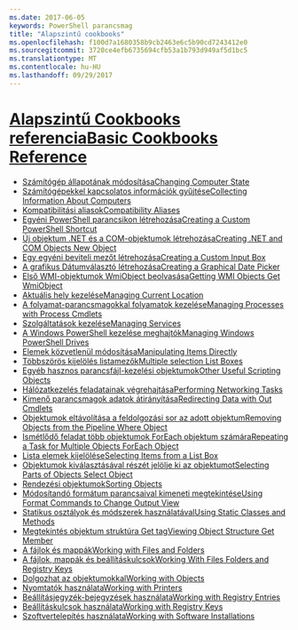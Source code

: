 ```yaml
---
ms.date: 2017-06-05
keywords: PowerShell parancsmag
title: "Alapszintű cookbooks"
ms.openlocfilehash: f100d7a1680358b9cb2463e6c5b90cd7243412e0
ms.sourcegitcommit: 3720ce4efb6735694cfb53a1b793d949af5d1bc5
ms.translationtype: MT
ms.contentlocale: hu-HU
ms.lasthandoff: 09/29/2017
---
```

# <a name="basic-cookbooks-referencecookbooksbasic-cookbooks-referencemd"></a>[<span data-ttu-id="2b1d8-103">Alapszintű Cookbooks referencia</span><span class="sxs-lookup"><span data-stu-id="2b1d8-103">Basic Cookbooks Reference</span></span>](cookbooks/basic-cookbooks-reference.md)

- [<span data-ttu-id="2b1d8-104">Számítógép állapotának módosítása</span><span class="sxs-lookup"><span data-stu-id="2b1d8-104">Changing Computer State</span></span>](cookbooks/Changing-Computer-State.md)
- [<span data-ttu-id="2b1d8-105">Számítógépekkel kapcsolatos információk gyűjtése</span><span class="sxs-lookup"><span data-stu-id="2b1d8-105">Collecting Information About Computers</span></span>](cookbooks/Collecting-Information-About-Computers.md)
- [<span data-ttu-id="2b1d8-106">Kompatibilitási aliasok</span><span class="sxs-lookup"><span data-stu-id="2b1d8-106">Compatibility Aliases</span></span>](cookbooks/Appendix-1---Compatibility-Aliases.md)
- [<span data-ttu-id="2b1d8-107">Egyéni PowerShell parancsikon létrehozása</span><span class="sxs-lookup"><span data-stu-id="2b1d8-107">Creating a Custom PowerShell Shortcut</span></span>](cookbooks/Appendix-2---Creating-a-Custom-PowerShell-Shortcut.md)
- [<span data-ttu-id="2b1d8-108">Új objektum .NET és a COM-objektumok létrehozása</span><span class="sxs-lookup"><span data-stu-id="2b1d8-108">Creating .NET and COM Objects  New Object </span></span>](cookbooks/Creating-.NET-and-COM-Objects--New-Object-.md)
- [<span data-ttu-id="2b1d8-109">Egy egyéni beviteli mezőt létrehozása</span><span class="sxs-lookup"><span data-stu-id="2b1d8-109">Creating a Custom Input Box</span></span>](cookbooks/Creating-a-Custom-Input-Box.md)
- [<span data-ttu-id="2b1d8-110">A grafikus Dátumválasztó létrehozása</span><span class="sxs-lookup"><span data-stu-id="2b1d8-110">Creating a Graphical Date Picker</span></span>](cookbooks/Creating-a-Graphical-Date-Picker.md)
- [<span data-ttu-id="2b1d8-111">Első WMI-objektumok WmiObject beolvasása</span><span class="sxs-lookup"><span data-stu-id="2b1d8-111">Getting WMI Objects  Get WmiObject </span></span>](cookbooks/Getting-WMI-Objects--Get-WmiObject-.md)
- [<span data-ttu-id="2b1d8-112">Aktuális hely kezelése</span><span class="sxs-lookup"><span data-stu-id="2b1d8-112">Managing Current Location</span></span>](cookbooks/Managing-Current-Location.md)
- [<span data-ttu-id="2b1d8-113">A folyamat-parancsmagokkal folyamatok kezelése</span><span class="sxs-lookup"><span data-stu-id="2b1d8-113">Managing Processes with Process Cmdlets</span></span>](cookbooks/Managing-Processes-with-Process-Cmdlets.md)
- [<span data-ttu-id="2b1d8-114">Szolgáltatások kezelése</span><span class="sxs-lookup"><span data-stu-id="2b1d8-114">Managing Services</span></span>](cookbooks/Managing-Services.md)
- [<span data-ttu-id="2b1d8-115">A Windows PowerShell kezelése meghajtók</span><span class="sxs-lookup"><span data-stu-id="2b1d8-115">Managing Windows PowerShell Drives</span></span>](cookbooks/Managing-Windows-PowerShell-Drives.md)
- [<span data-ttu-id="2b1d8-116">Elemek közvetlenül módosítása</span><span class="sxs-lookup"><span data-stu-id="2b1d8-116">Manipulating Items Directly</span></span>](cookbooks/Manipulating-Items-Directly.md)
- [<span data-ttu-id="2b1d8-117">Többszörös kijelölés listamezők</span><span class="sxs-lookup"><span data-stu-id="2b1d8-117">Multiple selection List Boxes</span></span>](cookbooks/Multiple-selection-List-Boxes.md)
- [<span data-ttu-id="2b1d8-118">Egyéb hasznos parancsfájl-kezelési objektumok</span><span class="sxs-lookup"><span data-stu-id="2b1d8-118">Other Useful Scripting Objects</span></span>](cookbooks/Other-Useful-Scripting-Objects.md)
- [<span data-ttu-id="2b1d8-119">Hálózatkezelés feladatainak végrehajtása</span><span class="sxs-lookup"><span data-stu-id="2b1d8-119">Performing Networking Tasks</span></span>](cookbooks/Performing-Networking-Tasks.md)
- [<span data-ttu-id="2b1d8-120">Kimenő parancsmagok adatok átirányítása</span><span class="sxs-lookup"><span data-stu-id="2b1d8-120">Redirecting Data with Out   Cmdlets</span></span>](cookbooks/Redirecting-Data-with-Out---Cmdlets.md)
- [<span data-ttu-id="2b1d8-121">Objektumok eltávolítása a feldolgozási sor az adott objektum</span><span class="sxs-lookup"><span data-stu-id="2b1d8-121">Removing Objects from the Pipeline  Where Object </span></span>](cookbooks/Removing-Objects-from-the-Pipeline--Where-Object-.md)
- [<span data-ttu-id="2b1d8-122">Ismétlődő feladat több objektumok ForEach objektum számára</span><span class="sxs-lookup"><span data-stu-id="2b1d8-122">Repeating a Task for Multiple Objects  ForEach Object </span></span>](cookbooks/Repeating-a-Task-for-Multiple-Objects--ForEach-Object-.md)
- [<span data-ttu-id="2b1d8-123">Lista elemek kijelölése</span><span class="sxs-lookup"><span data-stu-id="2b1d8-123">Selecting Items from a List Box</span></span>](cookbooks/Selecting-Items-from-a-List-Box.md)
- [<span data-ttu-id="2b1d8-124">Objektumok kiválasztásával részét jelölje ki az objektumot</span><span class="sxs-lookup"><span data-stu-id="2b1d8-124">Selecting Parts of Objects  Select Object </span></span>](cookbooks/Selecting-Parts-of-Objects--Select-Object-.md)
- [<span data-ttu-id="2b1d8-125">Rendezési objektumok</span><span class="sxs-lookup"><span data-stu-id="2b1d8-125">Sorting Objects</span></span>](cookbooks/Sorting-Objects.md)
- [<span data-ttu-id="2b1d8-126">Módosítandó formátum parancsaival kimeneti megtekintése</span><span class="sxs-lookup"><span data-stu-id="2b1d8-126">Using Format Commands to Change Output View</span></span>](cookbooks/Using-Format-Commands-to-Change-Output-View.md)
- [<span data-ttu-id="2b1d8-127">Statikus osztályok és módszerek használatával</span><span class="sxs-lookup"><span data-stu-id="2b1d8-127">Using Static Classes and Methods</span></span>](cookbooks/Using-Static-Classes-and-Methods.md)
- [<span data-ttu-id="2b1d8-128">Megtekintés objektum struktúra Get tag</span><span class="sxs-lookup"><span data-stu-id="2b1d8-128">Viewing Object Structure  Get Member </span></span>](cookbooks/Viewing-Object-Structure--Get-Member-.md)
- [<span data-ttu-id="2b1d8-129">A fájlok és mappák</span><span class="sxs-lookup"><span data-stu-id="2b1d8-129">Working with Files and Folders</span></span>](cookbooks/Working-with-Files-and-Folders.md)
- [<span data-ttu-id="2b1d8-130">A fájlok, mappák és beállításkulcsok</span><span class="sxs-lookup"><span data-stu-id="2b1d8-130">Working With Files Folders and Registry Keys</span></span>](cookbooks/Working-With-Files-Folders-and-Registry-Keys.md)
- [<span data-ttu-id="2b1d8-131">Dolgozhat az objektumokkal</span><span class="sxs-lookup"><span data-stu-id="2b1d8-131">Working with Objects</span></span>](cookbooks/Working-with-Objects.md)
- [<span data-ttu-id="2b1d8-132">Nyomtatók használata</span><span class="sxs-lookup"><span data-stu-id="2b1d8-132">Working with Printers</span></span>](cookbooks/Working-with-Printers.md)
- [<span data-ttu-id="2b1d8-133">Beállításjegyzék-bejegyzések használata</span><span class="sxs-lookup"><span data-stu-id="2b1d8-133">Working with Registry Entries</span></span>](cookbooks/Working-with-Registry-Entries.md)
- [<span data-ttu-id="2b1d8-134">Beállításkulcsok használata</span><span class="sxs-lookup"><span data-stu-id="2b1d8-134">Working with Registry Keys</span></span>](cookbooks/Working-with-Registry-Keys.md)
- [<span data-ttu-id="2b1d8-135">Szoftvertelepítés használata</span><span class="sxs-lookup"><span data-stu-id="2b1d8-135">Working with Software Installations</span></span>](cookbooks/Working-with-Software-Installations.md)

